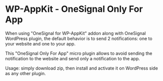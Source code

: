 # WP-AppKit - OneSignal Only For App

When using "OneSignal for WP-AppKit" addon along with OneSignal WordPress plugin, the default behavior is to send 2 notifications: one to your website and one to your app.

This "OneSignal Only For App" micro plugin allows to avoid sending the notification to the website and send only a notification to the app.

Usage: simply download zip, then install and activate it on WordPress side as any other plugin.
